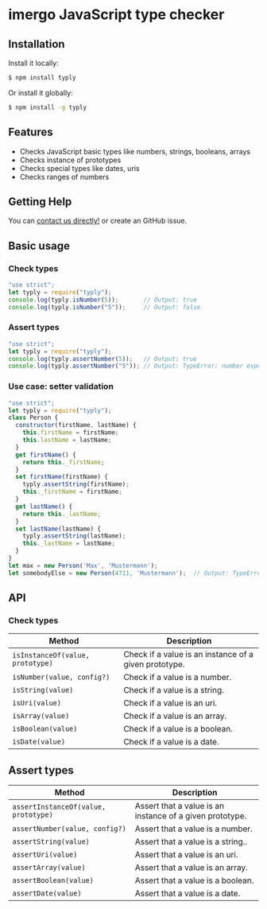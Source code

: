 # imergo JavaScript type checker


## Installation

Install it locally:

```bash
$ npm install typly
```

Or install it globally:

```bash
$ npm install -g typly
```

## Features

- Checks JavaScript basic types like numbers, strings, booleans, arrays
- Checks instance of prototypes
- Checks special types like dates, uris
- Checks ranges of numbers

## Getting Help

You can  [contact us directly!](http://www.imergo.com) or create an GitHub issue.

## Basic usage

### Check types

```javascript
"use strict";
let typly = require("typly");
console.log(typly.isNumber(5));       // Output: true
console.log(typly.isNumber("5"));     // Output: false
```

### Assert types

```javascript
"use strict";
let typly = require("typly");
console.log(typly.assertNumber(5));   // Output: true
console.log(typly.assertNumber("5")); // Output: TypeError: number expected, but got string
```

### Use case: setter validation

```javascript
"use strict";
let typly = require("typly");
class Person {
  constructor(firstName, lastName) {
    this.firstName = firstName;
    this.lastName = lastName;
  }
  get firstName() {
    return this._firstName;
  }
  set firstName(firstName) {
    typly.assertString(firstName);
    this._firstName = firstName;
  }
  get lastName() {
    return this._lastName;
  }
  set lastName(lastName) {
    typly.assertString(lastName);
    this._lastName = lastName;
  }
}
let max = new Person('Max', 'Mustermann');
let somebodyElse = new Person(4711, 'Mustermann');  // Output: TypeError: string expected, but got number
```

## API

### Check types

| Method  | Description |
| ------------- | ------------- |
| ```isInstanceOf(value, prototype)```  | Check if a value is an instance of a given prototype.  |
| ```isNumber(value, config?)```  | Check if a value is a number.  |
| ```isString(value)```  | Check if a value is a string.  |
| ```isUri(value)```  | Check if a value is an uri.  |
| ```isArray(value)```  | Check if a value is an array.  |
| ```isBoolean(value)```  | Check if a value is a boolean.  |
| ```isDate(value)```  | Check if a value is a date.  |
  
## Assert types

| Method  | Description |
| ------------- | ------------- |
| ```assertInstanceOf(value, prototype)```  | Assert that a value is an instance of a given prototype.  |
| ```assertNumber(value, config?)```  | Assert that a value is a number.  |
| ```assertString(value)```  | Assert that a value is a string..  |
| ```assertUri(value)```  | Assert that a value is an uri.  |
| ```assertArray(value)```  | Assert that a value is an array.  |
| ```assertBoolean(value)```  | Assert that a value is a boolean.  |
| ```assertDate(value)```  | Assert that a value is a date.  |
